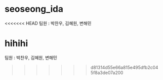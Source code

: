 # seoseong_ida

<<<<<<< HEAD
팀원 : 박찬우, 김혜원, 변해민

hihihi
=======
팀원 : 박찬우, 김혜원, 변해민
>>>>>>> d81314d55e66a815e495dfb2c045f8a3de07a200
